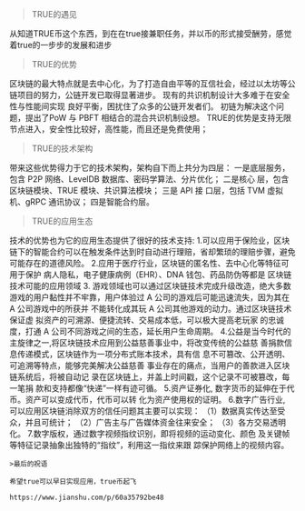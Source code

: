 >TRUE的遇见
      
  从知道TRUE币这个东西，到在在true接兼职任务，并以币的形式接受酬劳，感觉着true的一步步的发展和进步
  
> TRUE的优势

  区块链的最大特点就是去中心化，为了打造自由平等的互信社会，经过以太坊等公链项目的努力，公链开发已取得显著进步。
  现有的共识机制设计大多难于在安全性与性能间实现 良好平衡，困扰住了众多的公链开发者们。
  初链为解决这个问题，提出了PoW 与 PBFT 相结合的混合共识机制设想。
  TRUE的优势是支持无限节点进入，安全性比较好，高性能，而且还是免费使用；
  
 >TRUE的技术架构
 
  带来这些优势得力于它的技术架构，架构自下而上共分为四层：
      一是底层服务，包含 P2P 网络、LevelDB 数据库、密码学算法、分片优化；
      二是核心 层，包含区块链模块、TRUE 模块、共识算法模块；
      三是 API 接 口层，包括 TVM 虚拟机、gRPC 通讯协议；
      四是智能合约层。
  
 >TRUE的应用生态
 
   技术的优势也为它的应用生态提供了很好的技术支持:
      1.可以应用于保险业，区块链下的智能合约可以在触发条件达到时自动进行理赔，省却繁琐的理赔步骤，避免可能存在的道德风险。
      2.应用于医疗行业，区块链的匿名性、去中心化等特征可用于保护 病人隐私，电子健康病例（EHR）、DNA 钱包、药品防伪等都是 区块链技术可能的应用领域 
      3. 游戏领域也可以通过区块链技术完成升级改造，绝大多数游戏的用户黏性并不牢靠，用户体验过 A 公司的游戏后可能迅速流失，因为其在 A 公司游戏中的所获并 不能转化成其玩 A 公司其他游戏的动力。通过区块链技术保证虚 拟资产的可溯源、便捷流转、交易成本低，可以极大提高老玩家 的忠诚度，打通 A 公司不同游戏之间的生态，延长用户生命周期。
      4.公益是当今时代的主旋律之一,将区块链技术应用到公益慈善事业中，将改变传统的公益慈 善捐款信息传递模式，区块链作为一项分布式账本技术，具有信 息不可篡改、公开透明、可追溯等特点，能够完美解决公益慈善 事业存在的痛点，当用户的善款进入区块链系统后，将被自动记 录在区块链上，并盖上时间戳，这个记录不可被篡改，每一笔捐 款和支持都像“快递”一样有迹可循。
      5.资产证券化, 数字货币的延伸在于代币。资产可以变成代币，代币可以转 化为资产使用权的证明。
      6.数字广告行业, 可以应用区块链消除双方的信任问题其主要可以实现： 
        （1）数据真实传达至受众，并且可统计；
        （2）广告主与广告媒体资金往来安全； 
        （3）各方交易透明化。
      7.数字版权，通过数字视频指纹识别，即将视频的运动变化、颜色 及关键帧等特征记录抽象出独特的“指纹”，利用这一指纹来跟 踪保护网络上的视频内容。
    
    >最后的祝语
    
    希望true可以早日实现应用，true币起飞
    
    https://www.jianshu.com/p/60a35792be48
